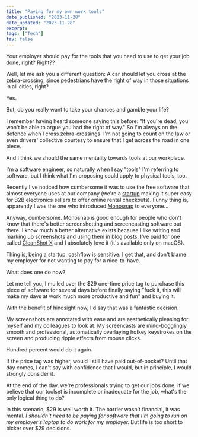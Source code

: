 ```yaml
---
title: "Paying for my own work tools"
date_published: "2023-11-28"
date_updated: "2023-11-28"
excerpt:
tags: ["Tech"]
fav: false
---
```


Your employer should pay for the tools that you need to use to get your job done, right? Right??

Well, let me ask you a different question: A car should let you cross at the zebra-crossing, since pedestrians have the right of way in those situations in all cities, right?

Yes.

But, do you really want to take your chances and gamble your life?

I remember having heard someone saying this before: "If you're dead, you won't be able to argue you had the right of way." So I'm always on the defence when I cross zebra-crossings. I'm not going to count on the law or even drivers' collective courtesy to ensure that I get across the road in one piece.

And I think we should the same mentality towards tools at our workplace.

I'm a software engineer, so naturally when I say "tools" I'm referring to software, but I think what I'm proposing could apply to physical tools, too.

Recently I've noticed how cumbersome it was to use the free software that almost everyone uses at our company (we're a [startup](https://topi.eu) making it super easy for B2B electronics sellers to offer online rental checkouts). Funny thing is, apparently I was the one who introduced [Monosnap](https://monosnap.com/) to everyone...

Anyway, cumbersome. Monosnap is good enough for people who don't know that there's better screenshotting and screencasting software out there. I know much a better alternative exists because I like writing and marking up screenshots and using them in blog posts. I've paid for one called [CleanShot X](https://cleanshot.com/) and I absolutely love it (it's available only on macOS).

Thing is, being a startup, cashflow is sensitive. I get that, and don't blame my employer for not wanting to pay for a nice-to-have.

What does one do now?

Let me tell you, I mulled over the $29 one-time price tag to purchase this piece of software for several days before finally saying "fuck it, this will make my days at work much more productive and fun" and buying it.

With the benefit of hindsight now, I'd say that was a fantastic decision.

My screenshots are annotated with ease and are aesthetically pleasing for myself and my colleagues to look at. My screencasts are mind-bogglingly smooth and professional, automatically overlaying hotkey keystrokes on the screen and producing ripple effects from mouse clicks.

Hundred percent would do it again.

If the price tag was higher, would I still have paid out-of-pocket? Until that day comes, I can't say with confidence that I would, but in principle, I would strongly consider it.

At the end of the day, we're professionals trying to get our jobs done. If we believe that our toolset is incomplete or inadequate for the job, what's the only logical thing to do?

In this scenario, $29 is well worth it. The barrier wasn't financial, it was mental. *I shouldn't need to be paying for software that I'm going to run on my employer's laptop to do work for my employer.* But life is too short to bicker over $29 decisions.
